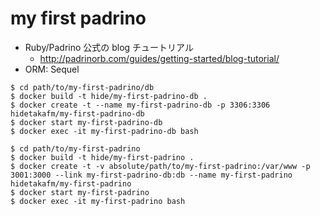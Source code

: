 # my first padrino

* Ruby/Padrino 公式の blog チュートリアル
  * http://padrinorb.com/guides/getting-started/blog-tutorial/
* ORM: Sequel

```
$ cd path/to/my-first-padrino/db
$ docker build -t hide/my-first-padrino-db .
$ docker create -t --name my-first-padrino-db -p 3306:3306 hidetakafm/my-first-padrino-db
$ docker start my-first-padrino-db
$ docker exec -it my-first-padrino-db bash
```

```
$ cd path/to/my-first-padrino
$ docker build -t hide/my-first-padrino .
$ docker create -t -v absolute/path/to/my-first-padrino:/var/www -p 3001:3000 --link my-first-padrino-db:db --name my-first-padrino hidetakafm/my-first-padrino
$ docker start my-first-padrino
$ docker exec -it my-first-padrino bash
```

